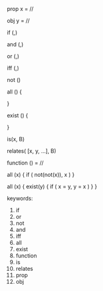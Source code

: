 prop x = //

obj y = //

if (,)

and (,)

or (,)

iff (,)

not ()

all () {

}

exist () {

}

is(x, B)

relates(
  [x, y, ...],
  B)

function () = //

all (x) {
  if (
    not(not(x)),
    x
  )
}

all (x) {
  exist(y) {
    if (
      x = y,
      y = x
    )
  }
}

keywords:
1.  if
2.  or
3.  not
4.  and
5.  iff
6.  all
7.  exist
8.  function
9.  is
10. relates
11. prop
12. obj
